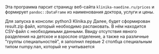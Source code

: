 Эта программа парсит страницу веб-сайта ```klinika-naedine.ru/prices``` и формирует ```pandoc::DataFrame``` из наименования доктора, услуги и цены.

Для запуска в консоли:
        python3 Klinika.py
        Далее, будет сформирован result.zip файл, который необходимо распаковать.
        В нём находится CSV-файл с необходимыми данными.
        Ввиду отсутствия явного разделения на детское и взрослое отделение, а также на различные "группы специальностей", я заполнил первые 2 столбца специальным типом numpy.nan, который не учитывается 
















